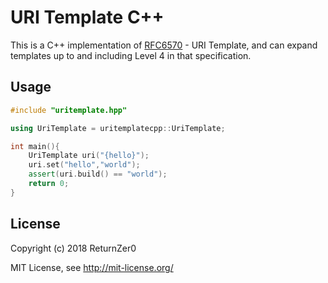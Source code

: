 URI Template C++
================

This is a C++ implementation of [RFC6570](http://tools.ietf.org/html/rfc6570) - URI Template, and can expand templates up to and including Level 4 in that specification.

Usage
------------

```cpp
#include "uritemplate.hpp"

using UriTemplate = uritemplatecpp::UriTemplate;

int main(){
	UriTemplate uri("{hello}");
	uri.set("hello","world");
	assert(uri.build() == "world");
	return 0;
}
```

License
-------
Copyright (c) 2018 ReturnZer0

MIT License, see http://mit-license.org/

